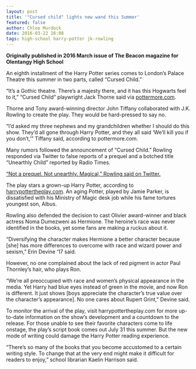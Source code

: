 ```yaml
---
layout: post
title: '"Cursed child" lights new wand this Summer'
featured: false
author: Chloe Murdock
date: 2016-03-22 16:08
tags: high-school harry-potter jk-rowling
---
```


**Originally published in 2016 March issue of The Beacon magazine for Olentangy High School**

An eighth installment of the Harry Potter series comes to London’s Palace Theatre this summer in two parts, called “Cursed Child.”

“It’s a Gothic theatre. There’s a majesty there, and it has this Hogwarts feel to it,” “Cursed Child” playwright Jack Thorne said via [pottermore.com](pottermore.com).

Thorne and Tony award-winning director John Tiffany collaborated with J.K. Rowling to create the play. They would be hard-pressed to say no.

“I’d asked my three nephews and my grandchildren whether I should do this show. They’d all gone through Harry Potter, and they all said ‘We’ll kill you if you don’t,’” Tiffany said, according to pottermore.com.

Many rumors followed the announcement of “Cursed Child.” Rowling responded via Twitter to false reports of a prequel and a botched title “Unearthly Child” reported by Radio Times.

[“Not a prequel. Not unearthly. Magical,” Rowling said on Twitter.](https://twitter.com/jk_rowling/status/703562900464640000?lang=en)

The play stars a grown-up Harry Potter, according to [harrypottertheplay.com](harrypottertheplay.com). An aging Potter, played by Jamie Parker, is dissatisfied with his Ministry of Magic desk job while his fame tortures youngest son, Albus.

Rowling also defended the decision to cast Olivier award-winner and black actress Noma Dumezweni as Hermione. The heroine’s race was never identified in the books, yet some fans are making a ruckus about it.

“Diversifying the character makes Hermione a better character because [she] has more differences to overcome with race and wizard power and sexism,” Erin Devine ‘17 said.

However, no one complained about the lack of red pigment in actor Paul Thornley’s hair, who plays Ron.

“We’re all preoccupied with race and women’s physical appearance in the media. Yet Harry had blue eyes instead of green in the movie, and now Ron is different. It just shows [boys appreciate the character’s true value over the character’s appearance]. No one cares about Rupert Grint,” Devine said.

To monitor the arrival of the play, visit harrypottertheplay.com for more up-to-date information on the show’s development and a countdown to the release. For those unable to see their favorite characters come to life onstage, the play’s script book comes out July 31 this summer. But the new mode of writing could damage the Harry Potter reading experience.

“There’s so many of the books that you become accustomed to a certain writing style. To change that at the very end might make it difficult for readers to enjoy,” school librarian Kaelin Harrison said.
